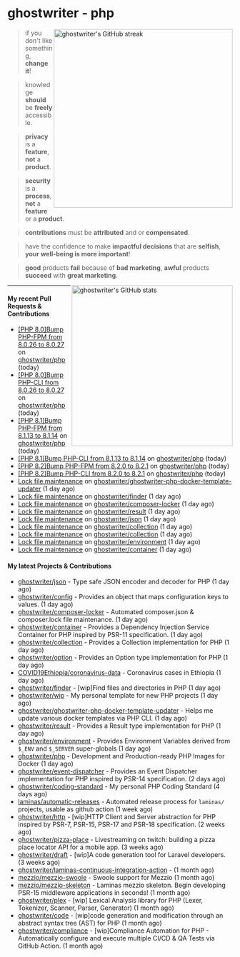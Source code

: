 # ghostwriter - php

<img alt="ghostwriter's GitHub streak" width="400px" align="right" src="https://github-readme-streak-stats.herokuapp.com/?cache_seconds=1800&user=ghostwriter">

> if you don't like something, **change it**!

> knowledge **should** be **freely** accessible.

> **privacy** is a **feature**, **not** a **product**.

> **security** is a **process**, **not** a **feature** or a **product**.

> **contributions** must be **attributed** and or **compensated**.

> have the confidence to make **impactful decisions** that are **selfish**, **your well-being is more important**!

> **good** products **fail** because of **bad marketing**, **awful** products **succeed** with **great marketing**.

<img alt="ghostwriter's GitHub stats" width="360px" align="right" src="https://github-readme-stats.vercel.app/api?cache_seconds=1800&username=ghostwriter&show_icons=true&count_private=true&hide_title=true&hide_rank=true&icon_color=333">

---

#### My recent Pull Requests & Contributions

- [[PHP 8.0]Bump PHP-FPM from 8.0.26 to 8.0.27](https://github.com/ghostwriter/php/pull/272) on [ghostwriter/php](https://github.com/ghostwriter/php) (today)
- [[PHP 8.0]Bump PHP-CLI from 8.0.26 to 8.0.27](https://github.com/ghostwriter/php/pull/271) on [ghostwriter/php](https://github.com/ghostwriter/php) (today)
- [[PHP 8.1]Bump PHP-FPM from 8.1.13 to 8.1.14](https://github.com/ghostwriter/php/pull/270) on [ghostwriter/php](https://github.com/ghostwriter/php) (today)
- [[PHP 8.1]Bump PHP-CLI from 8.1.13 to 8.1.14](https://github.com/ghostwriter/php/pull/269) on [ghostwriter/php](https://github.com/ghostwriter/php) (today)
- [[PHP 8.2]Bump PHP-FPM from 8.2.0 to 8.2.1](https://github.com/ghostwriter/php/pull/268) on [ghostwriter/php](https://github.com/ghostwriter/php) (today)
- [[PHP 8.2]Bump PHP-CLI from 8.2.0 to 8.2.1](https://github.com/ghostwriter/php/pull/267) on [ghostwriter/php](https://github.com/ghostwriter/php) (today)
- [Lock file maintenance](https://github.com/ghostwriter/ghostwriter-php-docker-template-updater/pull/8) on [ghostwriter/ghostwriter-php-docker-template-updater](https://github.com/ghostwriter/ghostwriter-php-docker-template-updater) (1 day ago)
- [Lock file maintenance](https://github.com/ghostwriter/finder/pull/2) on [ghostwriter/finder](https://github.com/ghostwriter/finder) (1 day ago)
- [Lock file maintenance](https://github.com/ghostwriter/composer-locker/pull/2) on [ghostwriter/composer-locker](https://github.com/ghostwriter/composer-locker) (1 day ago)
- [Lock file maintenance](https://github.com/ghostwriter/result/pull/10) on [ghostwriter/result](https://github.com/ghostwriter/result) (1 day ago)
- [Lock file maintenance](https://github.com/ghostwriter/json/pull/12) on [ghostwriter/json](https://github.com/ghostwriter/json) (1 day ago)
- [Lock file maintenance](https://github.com/ghostwriter/collection/pull/10) on [ghostwriter/collection](https://github.com/ghostwriter/collection) (1 day ago)
- [Lock file maintenance](https://github.com/ghostwriter/collection/pull/9) on [ghostwriter/collection](https://github.com/ghostwriter/collection) (1 day ago)
- [Lock file maintenance](https://github.com/ghostwriter/environment/pull/12) on [ghostwriter/environment](https://github.com/ghostwriter/environment) (1 day ago)
- [Lock file maintenance](https://github.com/ghostwriter/container/pull/15) on [ghostwriter/container](https://github.com/ghostwriter/container) (1 day ago)

#### My latest Projects & Contributions

- [ghostwriter/json](https://github.com/ghostwriter/json) - Type safe JSON encoder and decoder for PHP (1 day ago)
- [ghostwriter/config](https://github.com/ghostwriter/config) - Provides an object that maps configuration keys to values. (1 day ago)
- [ghostwriter/composer-locker](https://github.com/ghostwriter/composer-locker) - Automated composer.json &amp; composer.lock file maintenance. (1 day ago)
- [ghostwriter/container](https://github.com/ghostwriter/container) - Provides a Dependency Injection Service Container for PHP inspired by PSR-11 specification. (1 day ago)
- [ghostwriter/collection](https://github.com/ghostwriter/collection) - Provides a Collection implementation for PHP (1 day ago)
- [ghostwriter/option](https://github.com/ghostwriter/option) - Provides an Option type implementation for PHP (1 day ago)
- [COVID19Ethiopia/coronavirus-data](https://github.com/COVID19Ethiopia/coronavirus-data) - Coronavirus cases in Ethiopia (1 day ago)
- [ghostwriter/finder](https://github.com/ghostwriter/finder) - [wip]Find files and directories in PHP (1 day ago)
- [ghostwriter/wip](https://github.com/ghostwriter/wip) - My personal template for new PHP projects (1 day ago)
- [ghostwriter/ghostwriter-php-docker-template-updater](https://github.com/ghostwriter/ghostwriter-php-docker-template-updater) - Helps me update various docker templates via PHP CLI. (1 day ago)
- [ghostwriter/result](https://github.com/ghostwriter/result) - Provides a Result type implementation for PHP (1 day ago)
- [ghostwriter/environment](https://github.com/ghostwriter/environment) - Provides Environment Variables derived from `$_ENV` and `$_SERVER` super-globals (1 day ago)
- [ghostwriter/php](https://github.com/ghostwriter/php) - Development and Production-ready PHP Images for Docker (1 day ago)
- [ghostwriter/event-dispatcher](https://github.com/ghostwriter/event-dispatcher) - Provides an Event Dispatcher implementation for PHP inspired by PSR-14 specification. (2 days ago)
- [ghostwriter/coding-standard](https://github.com/ghostwriter/coding-standard) - My personal PHP Coding Standard (4 days ago)
- [laminas/automatic-releases](https://github.com/laminas/automatic-releases) - Automated release process for `laminas/` projects, usable as github action (1 week ago)
- [ghostwriter/http](https://github.com/ghostwriter/http) - [wip]HTTP Client and Server abstraction for PHP inspired by PSR-7, PSR-15, PSR-17 and PSR-18 specification. (2 weeks ago)
- [ghostwriter/pizza-place](https://github.com/ghostwriter/pizza-place) - Livestreaming on twitch: building a pizza place locator API for a mobile app. (3 weeks ago)
- [ghostwriter/draft](https://github.com/ghostwriter/draft) - [wip]A code generation tool for Laravel developers. (3 weeks ago)
- [ghostwriter/laminas-continuous-integration-action](https://github.com/ghostwriter/laminas-continuous-integration-action) -  (1 month ago)
- [mezzio/mezzio-swoole](https://github.com/mezzio/mezzio-swoole) - Swoole support for Mezzio (1 month ago)
- [mezzio/mezzio-skeleton](https://github.com/mezzio/mezzio-skeleton) - Laminas mezzio skeleton. Begin developing PSR-15 middleware applications in seconds! (1 month ago)
- [ghostwriter/plex](https://github.com/ghostwriter/plex) - [wip] Lexical Analysis library for PHP (Lexer, Tokenizer, Scanner, Parser, Generator) (1 month ago)
- [ghostwriter/code](https://github.com/ghostwriter/code) - [wip]code generation and modification through an abstract syntax tree (AST) for PHP (1 month ago)
- [ghostwriter/compliance](https://github.com/ghostwriter/compliance) - [wip]Compliance Automation for PHP - Automatically configure and execute multiple CI/CD &amp; QA Tests via GitHub Action. (1 month ago)
